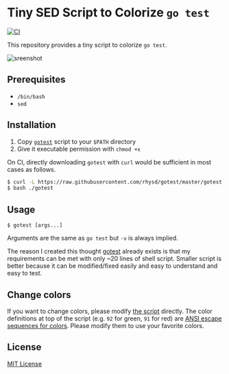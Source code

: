 Tiny SED Script to Colorize `go test`
=====================================
[![CI][ci-badge]][ci]

This repository provides a tiny script to colorize `go test`.

![sreenshot](https://github.com/rhysd/ss/blob/master/gotest/main.png?raw=true)

## Prerequisites

- `/bin/bash`
- `sed`

## Installation

1. Copy [`gotest`](gotest) script to your `$PATH` directory
2. Give it executable permission with `chmod +x`

On CI, directly downloading `gotest` with `curl` would be sufficient in most cases as follows.

```sh
$ curl -L https://raw.githubusercontent.com/rhysd/gotest/master/gotest > gotest
$ bash ./gotest
```

## Usage

```
$ gotest [args...]
```

Arguments are the same as `go test` but `-v` is always implied.

The reason I created this thought [gotest](https://github.com/rakyll/gotest) already exists is that
my requirements can be met with only ~20 lines of shell script. Smaller script is better because
it can be modified/fixed easily and easy to understand and easy to test.

## Change colors

If you want to change colors, please modify [the script](gotest) directly. The color definitions at
top of the script (e.g. `92` for green, `91` for red) are [ANSI escape sequences for colors][ansi-colors].
Please modify them to use your favorite colors.

## License

[MIT License](LICENSE.txt)

[ci-badge]: https://github.com/rhysd/gotest/workflows/CI/badge.svg?branch=master&event=push
[ci]: https://github.com/rhysd/gotest/actions?query=workflow%3ACI
[ansi-colors]: https://en.wikipedia.org/wiki/ANSI_escape_code#Colors
